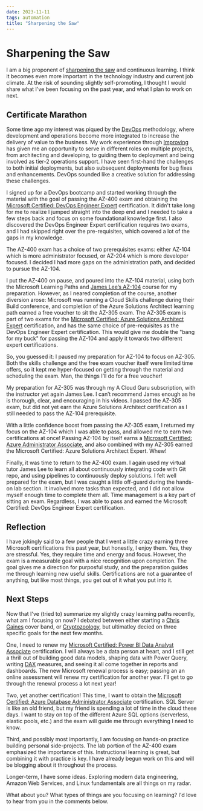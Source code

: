 ```yaml
---
date: 2023-11-11
tags: automation
title: "Sharpening the Saw"
---
```

# Sharpening the Saw

I am a big proponent of [sharpening the saw](https://www.franklincovey.com/the-7-habits/habit-7/) and continuous learning. I think it becomes even more important in the technology industry and current job climate. At the risk of sounding slightly self-promoting, I thought I would share what I've been focusing on the past year, and what I plan to work on next.

## Certificate Marathon

Some time ago my interest was piqued by the [DevOps](https://en.wikipedia.org/wiki/DevOps) methodology, where development and operations become more integrated to increase the delivery of value to the business. My work experience through [Improving](https://www.improving.com/) has given me an opportunity to serve in different roles on multiple projects, from architecting and developing, to guiding them to deployment and being involved as tier-2 operations support. I have seen first-hand the challenges to both initial deployments, but also subsequent deployments for bug fixes and enhancements. DevOps sounded like a creative solution for addressing these challenges.

I signed up for a DevOps bootcamp and started working through the material with the goal of passing the AZ-400 exam and obtaining the [Microsoft Certified: DevOps Engineer Expert](https://learn.microsoft.com/en-us/credentials/certifications/devops-engineer/) certification. It didn't take long for me to realize I jumped straight into the deep end and I needed to take a few steps back and focus on some foundational knowledge first. I also discovered the DevOps Engineer Expert certification requires two exams, and I had skipped right over the pre-requisites, which covered a lot of the gaps in my knowledge.

The AZ-400 exam has a choice of two prerequisites exams: either AZ-104 which is more administrator focused, or AZ-204 which is more developer focused. I decided I had more gaps on the administration path, and decided to pursue the AZ-104.

I put the AZ-400 on pause, and poured into the AZ-104 material, using both the Microsoft Learning Paths and [James Lee’s AZ-104](https://learn.cloudlee.io/p/az-104-microsoft-azure-administrator) course for my preparation. However, as I neared completion of the course, another diversion arose: Microsoft was running a Cloud Skills challenge during their Build conference, and completiion of the Azure Solutions Architect learning path earned a free voucher to sit the AZ-305 exam. The AZ-305 exam is part of two exams for the [Microsoft Certified: Azure Solutions Architect Expert](https://learn.microsoft.com/en-us/credentials/certifications/azure-solutions-architect/) certification, and has the same choice of pre-requisites as the DevOps Engineer Expert certification. This would give me double the "bang for my buck" for passing the AZ-104 and apply it towards two different expert certifications.

So, you guessed it: I paused my preparation for AZ-104 to focus on AZ-305. Both the skills challenge and the free exam voucher itself were limited time offers, so it kept me hyper-focused on getting through the material and scheduling the exam. Man, the things I’ll do for a free voucher!

My preparation for AZ-305 was through my A Cloud Guru subscription, with the instructor yet again James Lee. I can’t recommend James enough as he is thorough, clear, and encouraging in his videos. I passed the AZ-305 exam, but did not yet earn the Azure Solutions Architect certification as I still needed to pass the AZ-104 prerequisite.

With a little confidence boost from passing the AZ-305 exam, I returned my focus on the AZ-104 which I was able to pass, and allowed me to earn two certifications at once! Passing AZ-104 by itself earns a [Microsoft Certified: Azure Administrator Associate](https://learn.microsoft.com/en-us/credentials/certifications/azure-administrator/), and also combined with my AZ-305 earned the Microsoft Certified: Azure Solutions Architect Expert. Whew!

Finally, it was time to return to the AZ-400 exam. I again used my virtual tutor James Lee to learn all about continuously integrating code with Git repo, and using pipelines to continuously deploy solutions. I felt well prepared for the exam, but I was caught a little off-guard during the hands-on lab section. It involved more tasks than expected, and I did not allow myself enough time to complete them all. Time management is a key part of sitting an exam. Regardless, I was able to pass and earned the Microsoft Certified: DevOps Engineer Expert certification.

## Reflection

I have jokingly said to a few people that I went a little crazy earning three Microsoft certifications this past year, but honestly, I enjoy them. Yes, they are stressful. Yes, they require time and energy and focus. However, the exam is a measurable goal with a nice recognition upon completion. The goal gives me a direction for purposful study, and the preparation guides me through learning new useful skills. Certifications are not a guarantee of anything, but like most things, you get out of it what you put into it.

## Next Steps

Now that I've (tried to) summarize my slightly crazy learning paths recently, what am I focusing on now? I debated between either starting a [Chris Gaines](https://en.wikipedia.org/wiki/Chris_Gaines) cover band, or [Cryptozoology](https://en.wikipedia.org/wiki/Cryptozoology), but ultimatley decied on three specific goals for the next few months.

One, I need to renew my [Microsoft Certified: Power BI Data Analyst Associate](https://learn.microsoft.com/en-us/credentials/certifications/power-bi-data-analyst-associate/) certification. I will always be a data person at heart, and I still get a thrill out of building good data models, shaping data with Power Query, writing [DAX](https://learn.microsoft.com/en-us/dax/) measures, and seeing it all come together in reports and dashboards. The new Microsoft renewal process is easy; passing an an online assessment will renew my certification for another year. I’ll get to go through the renewal process a lot next year!

Two, yet another certification! This time, I want to obtain the [Microsoft Certified: Azure Database Administrator Associate](https://learn.microsoft.com/en-us/credentials/certifications/azure-database-administrator-associate/) certification. SQL Server is like an old friend, but my friend is spending a lot of time in the cloud these days. I want to stay on top of the different Azure SQL options (serverless, elastic pools, etc.) and the exam will guide me through everything I need to know.

Third, and possibly most importantly, I am focusing on hands-on practice building personal side-projects. The lab portion of the AZ-400 exam emphasized the importance of this. Instructional learning is great, but combining it with practice is key. I have already begun work on this and will be blogging about it throughout the process.

Longer-term, I have some ideas. Exploring modern data engineering, Amazon Web Services, and Linux fundamentals are all things on my radar.

What about you? What types of things are you focusing on learning? I'd love to hear from you in the comments below.
